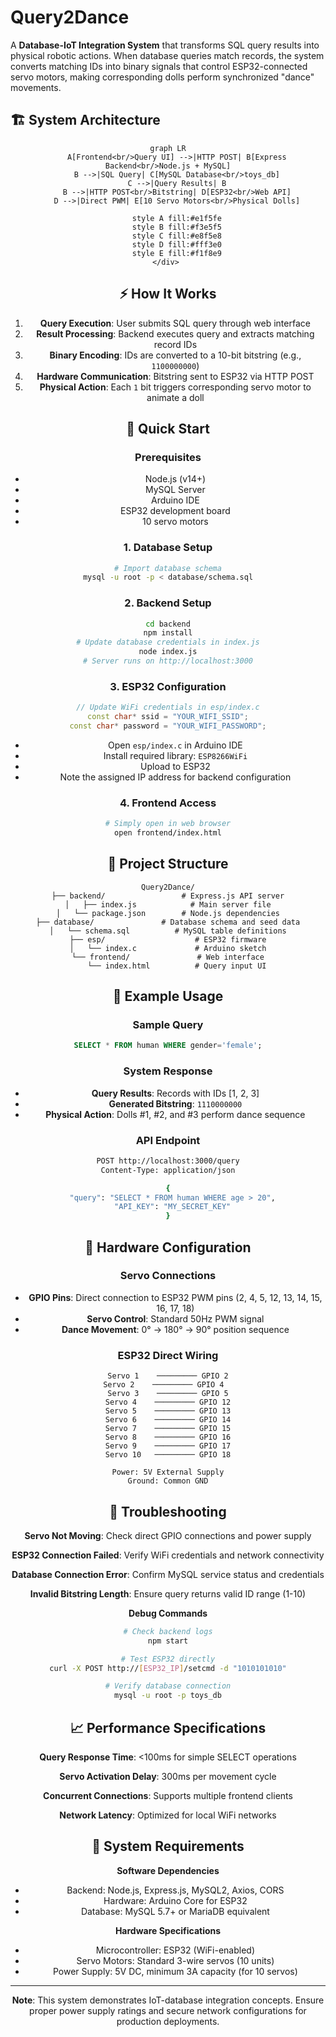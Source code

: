 # Query2Dance

A **Database-IoT Integration System** that transforms SQL query results into physical robotic actions. When database queries match records, the system converts matching IDs into binary signals that control ESP32-connected servo motors, making corresponding dolls perform synchronized "dance" movements.

## 🏗️ System Architecture

<div align="center">

```mermaid
graph LR
    A[Frontend<br/>Query UI] -->|HTTP POST| B[Express Backend<br/>Node.js + MySQL]
    B -->|SQL Query| C[MySQL Database<br/>toys_db]
    C -->|Query Results| B
    B -->|HTTP POST<br/>Bitstring| D[ESP32<br/>Web API]
    D -->|Direct PWM| E[10 Servo Motors<br/>Physical Dolls]

    style A fill:#e1f5fe
    style B fill:#f3e5f5
    style C fill:#e8f5e8
    style D fill:#fff3e0
    style E fill:#f1f8e9
</div> 
```

## ⚡ How It Works

1. **Query Execution**: User submits SQL query through web interface
2. **Result Processing**: Backend executes query and extracts matching record IDs
3. **Binary Encoding**: IDs are converted to a 10-bit bitstring (e.g., `1100000000`)
4. **Hardware Communication**: Bitstring sent to ESP32 via HTTP POST
5. **Physical Action**: Each `1` bit triggers corresponding servo motor to animate a doll

## 🚀 Quick Start

### Prerequisites
- Node.js (v14+)
- MySQL Server
- Arduino IDE
- ESP32 development board
- 10 servo motors

### 1. Database Setup
```bash
# Import database schema
mysql -u root -p < database/schema.sql
```

### 2. Backend Setup
```bash
cd backend
npm install
# Update database credentials in index.js
node index.js
# Server runs on http://localhost:3000
```

### 3. ESP32 Configuration
```cpp
// Update WiFi credentials in esp/index.c
const char* ssid = "YOUR_WIFI_SSID";
const char* password = "YOUR_WIFI_PASSWORD";
```
- Open `esp/index.c` in Arduino IDE
- Install required library: `ESP8266WiFi`
- Upload to ESP32
- Note the assigned IP address for backend configuration

### 4. Frontend Access
```bash
# Simply open in web browser
open frontend/index.html
```

## 📁 Project Structure

```
Query2Dance/
├── backend/                 # Express.js API server
│   ├── index.js            # Main server file
│   └── package.json        # Node.js dependencies
├── database/               # Database schema and seed data
│   └── schema.sql          # MySQL table definitions
├── esp/                    # ESP32 firmware
│   └── index.c             # Arduino sketch
└── frontend/               # Web interface
    └── index.html          # Query input UI
```

## 🎯 Example Usage

### Sample Query
```sql
SELECT * FROM human WHERE gender='female';
```

### System Response
- **Query Results**: Records with IDs [1, 2, 3]
- **Generated Bitstring**: `1110000000`
- **Physical Action**: Dolls #1, #2, and #3 perform dance sequence

### API Endpoint
```bash
POST http://localhost:3000/query
Content-Type: application/json

{
  "query": "SELECT * FROM human WHERE age > 20",
  "API_KEY": "MY_SECRET_KEY"
}
```

## 🔧 Hardware Configuration

### Servo Connections
- **GPIO Pins**: Direct connection to ESP32 PWM pins (2, 4, 5, 12, 13, 14, 15, 16, 17, 18)
- **Servo Control**: Standard 50Hz PWM signal
- **Dance Movement**: 0° → 180° → 90° position sequence

### ESP32 Direct Wiring
```
Servo 1    ───────── GPIO 2
Servo 2    ───────── GPIO 4  
Servo 3    ───────── GPIO 5
Servo 4    ───────── GPIO 12
Servo 5    ───────── GPIO 13
Servo 6    ───────── GPIO 14
Servo 7    ───────── GPIO 15
Servo 8    ───────── GPIO 16
Servo 9    ───────── GPIO 17
Servo 10   ───────── GPIO 18

Power: 5V External Supply
Ground: Common GND
```

## 🚨 Troubleshooting

**Servo Not Moving**: Check direct GPIO connections and power supply

**ESP32 Connection Failed**: Verify WiFi credentials and network connectivity

**Database Connection Error**: Confirm MySQL service status and credentials

**Invalid Bitstring Length**: Ensure query returns valid ID range (1-10)

**Debug Commands**
```bash
# Check backend logs
npm start

# Test ESP32 directly
curl -X POST http://[ESP32_IP]/setcmd -d "1010101010"

# Verify database connection
mysql -u root -p toys_db
```

## 📈 Performance Specifications

**Query Response Time**: <100ms for simple SELECT operations

**Servo Activation Delay**: 300ms per movement cycle

**Concurrent Connections**: Supports multiple frontend clients

**Network Latency**: Optimized for local WiFi networks

## 🔄 System Requirements

**Software Dependencies**
- Backend: Node.js, Express.js, MySQL2, Axios, CORS
- Hardware: Arduino Core for ESP32
- Database: MySQL 5.7+ or MariaDB equivalent

**Hardware Specifications**
- Microcontroller: ESP32 (WiFi-enabled)
- Servo Motors: Standard 3-wire servos (10 units)
- Power Supply: 5V DC, minimum 3A capacity (for 10 servos)
 
---

**Note**: This system demonstrates IoT-database integration concepts. Ensure proper power supply ratings and secure network configurations for production deployments.